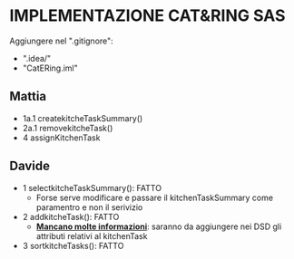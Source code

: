 # IMPLEMENTAZIONE CAT&RING SAS

Aggiungere nel ".gitignore":
- ".idea/"
- "CatERing.iml"

## Mattia
- 1a.1 createkitcheTaskSummary()
- 2a.1 removekitcheTask()
- 4 assignKitchenTask

## Davide
- 1 selectkitcheTaskSummary(): FATTO
    - Forse serve modificare e passare il kitchenTaskSummary come paramentro e non il serivizio
- 2 addkitcheTask(): FATTO
    - <ins><strong>Mancano molte informazioni</strong></ins>: saranno da aggiungere nei DSD gli attributi relativi al kitchenTask
- 3 sortkitcheTasks(): FATTO
